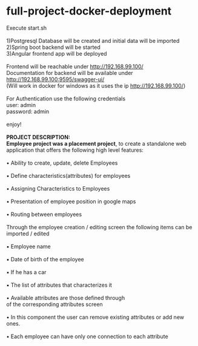 # full-project-docker-deployment

Execute start.sh 
<br/>
<br/>
1)Postgresql Database will be created and initial data will be imported
<br/>
2)Spring boot backend will be started
<br/>
3)Angular frontend app will be deployed
<br/>  
Frontend will be reachable under http://192.168.99.100/
<br/>
Documentation for backend will be available under http://192.168.99.100:9595/swagger-ui/
<br/>
(Will work in docker for windows as it uses the ip http://192.168.99.100/)
<br/>  
For Authentication use the following credentials
<br/>
user: admin
<br/> 
password: admin
<br/>   
enjoy!
<br/>  
 <b> PROJECT DESCRIPTION: </b> </br>
<b>Employee project was a placement project</b>, to create a standalone web application that offers
the following high level features:
<br/>  
• Ability to create, update, delete Employees<br/>  
• Define characteristics(attributes) for employees<br/>  
• Assigning Characteristics to Employees<br/>  
• Presentation of employee position in google maps<br/>  
• Routing between employees<br/>  
Through the employee creation / editing screen the following items can be imported / edited <br/>  
▪ Employee name<br/>  
▪ Date of birth of the employee<br/>  
▪ If he has a car<br/>  
▪ The list of attributes that characterizes it<br/>  
• Available attributes are those defined through  
of the corresponding attributes screen<br/>  
• In this component the user can remove
existing attributes or add new ones.<br/>  
• Each employee can have only one connection to
each attribute<br/>  
